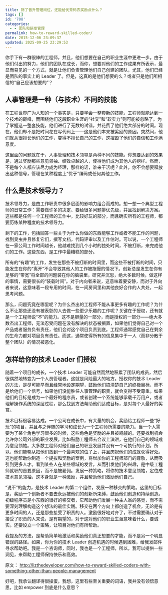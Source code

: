 ```yaml
---
title: 除了晋升管理岗位，还能给优秀码农奖励点什么？
tags: []
id: '708'
categories:
  - - 团队和研发管理
permalink: how-to-reward-skilled-coder/
date: 2015-12-06 23:09:37
updated: 2025-09-25 23:29:53
---
```


你手下有一群很棒的工程师，并且，他们想要在自己的职业生涯中更进一步。由于他们付出的努力，他们的团队在成长，而你，想要对他们的工作成果有所表示，最显而易见的一个方式，就是让他们负责管理他们自己创建的团队，尤其，他们已经是团队的事实上的 Leader 了。但是，这真的是他们想要的么？或者只是他们所相信的“自己应该想要的”？
<!-- more -->
## 人事管理是一种（与技术）不同的技能

在工程世界广为人知的一个事实是，只要学会一整套新的技能，工程师就能达到一个技术的巅峰，而围绕他们这段职业生涯的“社交”和“软实力”则可能被忽略了。为了掌握这一整套技能，他们进行了无数的试错，并花费了他们绝大部分的时间。现在，他们却不是把时间花在写代码上——这是他们本来被奖励的原因。突然间，他们就从很擅长他们的工作，变得不擅长自己的工作，这摧毁了他们的自信和工作满意度。

这里面的问题就在于，人事管理和技术领导是两种不同的技能。你想要达到的效果是，通过奖励那些意见领袖、绩效卓越的人，使得他们成为其他人的榜样。然而，不是每个人都应该尽力成为经理，那样的话，谁来干活呢？此外，你不会想要释放出这种信号，管理在某种程度上“优于”编码或任何其他工作。

## 什么是技术领导力？

技术领导力，是由工作职责中很多层面的影响力组合而成的。想一想一个典型工程师的日常工作：需要做许多的决定、要给很多问题排优先级，并且找到解决方案。这些都是任何一个工程师的工作中，比较好玩的部分，而且确实所有的工程师，都要历练某种程度的技术领导力。

剩下的工作，包括回答一些关于为什么你做的东西能够工作或者不能工作的问题，找到臭虫并且修复它们，撰写文档，代码评审以及工作估时。可以说，一个工程师在一家公司工作时间越长，他越难找到几个小时的独处时间，不被打断，来完成他们的工作。这些东西，是工作中最糟糕的部分。

所有的“有趣”的工作，发生在那些不被打断的时间里，而这些不被打断的时间，只能发生在你的“离开”不会导致其他人的工作被拖慢的情况下。创新总是发生在你有足够的“带宽”将全部的问题装在你的脑袋里，研究并沉思，绝大多数时候，做这样的事情，需要很长的“装载时间”。对于内向者来说，这意味着要安静，而对于外向者来说，这意味着一段专用的时间，在一间房间里和其他良好合作的人共处，一起思考问题。

那么，问题究竟在哪里呢？为什么杰出的工程师不能从事更多有趣的工作呢？为什么不让那些还没有被表彰的人去做一些更少乐趣的工作呢？关键在于授权，还有就是一个工程师说“不”的能力。这不是胆量的一部分，而是授权的一部分——绝大多数杰出工程师，无法忍受问题在没有解决的状态被搁置，如果他们觉得自己对一个产品或者服务负有责任，他们会对这个项目负责到底。工程师通常感觉自己在剩余的生命力都对项目负有责任。而这，通常使得所有的信息集中于一人（而非分散于整个团队）的情况被恶化。

## 怎样给你的技术 Leader 们授权

随着一个项目的成长，一个技术 Leader 可能自然而然地积累了团队的成员，然后很偶然地转变为一个人员管理者。这就是风险最大的地方。授权你的技术 Leader 的方法，是尽可能早而且经常地设定期望，鼓励他们搞清楚自己的终极目标，而不是给他们一个信号，如果他们没能胜任人事管理的职责，就会变得不受尊重。如果他们的目标是成为一个最好的程序员，或者创建一个系统能够承载千万用户，或者理解操作系统的深层过程，那么找到方法帮助他们达成目标，是对每个人最好的奖赏。

技术目标很容易达成。一个公司在成长中，有大量的机会，奖励给工程师一些“好玩”的项目，并且与之伴随的学习和成长为一个工程师所需要的能力。当一个人需要为了某个角色学习很多的时候，这些角色是奖励的并且被觊觎的。还要找到机会允许你公司外部的职业发展，比如鼓励工程师去会议上演讲，在他们自己的领域成为意见领袖。大多数工程师对他们自己的职业发展并没有一个可执行的计划，所以，他们能够从把他们放到一个最喜欢的位子上，并且庆祝他们的成就获得好处。这也能帮助你制造一个提拔和奖励的案例，将增加你的工程师部门的尊敬，从而吸引到更多人才。看到某些人在某些领域的发言，从而引发他们的兴趣，是中级工程师就职的首要原因，而不是被雇佣。发展一种策略，将你的技术意见领袖，定位成技术意见领袖，这本身就是一种激励，并且帮助他们激励他们自己。

“说不”的能力，是技术 Leader 的第二个组件，发展一种移交的策略。这里的目标是，奖励一个创新者不要去永远被他们的创新所束缚，鼓励他们创造和持续创造。初级程序员是小东西的很好的移交者，它帮助他们发展一种主人翁的感觉，而不需要深刻理解构造这个想法的最佳实践。移交在两个方向上都创造了机会，无论是有更多时间的人，还是那些接受了职责的人。激励很好地对齐了，不过需要确认对于接受了职责的人来说，是有期望的，对于这对他们的职业生涯意味着什么，要诚实。还要设立一个策略，让项目对他们有所帮助。

我提及的方法，是帮助简单地激活和奖励他们真正想要的才能，而不是另一个明显错误的路径。如果，你为你的技术 Leader 创造机遇的时候遇到困难，给我发邮件寻求帮助吧。我是一个咨询师，同时，我也是一个工程师，所以，我可以提供一些洞见，来帮助工程师保持快乐和高效。

原文：
http://lizthedeveloper.com/how-to-reward-skilled-coders-with-something-other-than-people-management

好吧，我承认翻译得很操蛋，我想，这里有些至关重要的词语，我并没有领悟意思，比如 empower 到底是什么意思？
